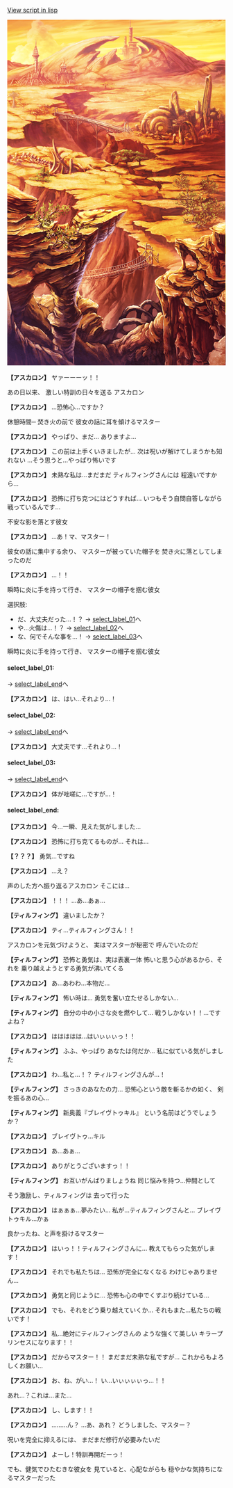 [View script in lisp](../scripts/10231104.txt)

![004_wildland_evening.png](../images/backgrounds/004_wildland_evening.png)

**【アスカロン】**
ヤァーーーッ！！

あの日以来、
激しい特訓の日々を送る
アスカロン

**【アスカロン】**
…恐怖心…ですか？

休憩時間─
焚き火の前で
彼女の話に耳を傾けるマスター

**【アスカロン】**
やっぱり、まだ…
ありますよ…

**【アスカロン】**
この前は上手くいきましたが…
次は呪いが解けてしまうかも知れない
…そう思うと…やっぱり怖いです

**【アスカロン】**
未熟な私は…まだまだ
ティルフィングさんには
程遠いですから…

**【アスカロン】**
恐怖に打ち克つにはどうすれば…
いつもそう自問自答しながら
戦っているんです…

不安な影を落とす彼女

**【アスカロン】**
…あ！マ、マスター！

彼女の話に集中する余り、
マスターが被っていた帽子を
焚き火に落としてしまったのだ

**【アスカロン】**
…！！

瞬時に炎に手を持って行き、
マスターの帽子を掴む彼女

選択肢:
- だ、大丈夫だった…！？ → [select_label_01](#select_label_01)へ
- や…火傷は…！？ → [select_label_02](#select_label_02)へ
- な、何でそんな事を…！ → [select_label_03](#select_label_03)へ

瞬時に炎に手を持って行き、
マスターの帽子を掴む彼女

#### select_label_01:
 → [select_label_end](#select_label_end)へ

**【アスカロン】**
は、はい…それより…！

#### select_label_02:
 → [select_label_end](#select_label_end)へ

**【アスカロン】**
大丈夫です…それより…！

#### select_label_03:
 → [select_label_end](#select_label_end)へ

**【アスカロン】**
体が咄嗟に…ですが…！

#### select_label_end:

**【アスカロン】**
今…一瞬、見えた気がしました…

**【アスカロン】**
恐怖に打ち克てるものが…
それは…

**【？？？】**
勇気…ですね

**【アスカロン】**
…え？

声のした方へ振り返るアスカロン
そこには…

**【アスカロン】**
！！！
…あ…あぁ…

**【ティルフィング】**
違いましたか？

**【アスカロン】**
ティ…ティルフィングさん！！

アスカロンを元気づけようと、
実はマスターが秘密で
呼んでいたのだ

**【ティルフィング】**
恐怖と勇気は、実は表裏一体
怖いと思う心があるから、それを
乗り越えようとする勇気が沸いてくる

**【アスカロン】**
あ…あわわ…本物だ…

**【ティルフィング】**
怖い時は…
勇気を奮い立たせるしかない…

**【ティルフィング】**
自分の中の小さな炎を燃やして…
戦うしかない！！…ですよね？

**【アスカロン】**
ははははは…はいぃぃぃっ！！

**【ティルフィング】**
ふふ、やっぱり
あなたは何だか…
私に似ている気がしました

**【アスカロン】**
わ…私と…！？
ティルフィングさんが…！

**【ティルフィング】**
さっきのあなたの力…
恐怖心という敵を斬るかの如く、
剣を振るあの心…

**【ティルフィング】**
新奥義『ブレイヴトゥキル』
という名前はどうでしょうか？

**【アスカロン】**
ブレイヴトゥ…キル

**【アスカロン】**
あ…あぁ…

**【アスカロン】**
ありがとうございますっ！！

**【ティルフィング】**
お互いがんばりましょうね
同じ悩みを持つ…仲間として

そう激励し、ティルフィングは
去って行った

**【アスカロン】**
はぁぁぁ…夢みたい…
私が…ティルフィングさんと…
ブレイヴトゥキル…かぁ

良かったね、と声を掛けるマスター

**【アスカロン】**
はいっ！！ティルフィングさんに…
教えてもらった気がします！

**【アスカロン】**
それでも私たちは…
恐怖が完全になくなる
わけじゃありません…

**【アスカロン】**
勇気と同じように…
恐怖も心の中でくすぶり続けている…

**【アスカロン】**
でも、それをどう乗り越えていくか…
それもまた…私たちの戦いです！

**【アスカロン】**
私…絶対にティルフィングさんの
ような強くて美しい
キラープリンセスになります！！

**【アスカロン】**
だからマスター！！
まだまだ未熟な私ですが…
これからもよろしくお願い…

**【アスカロン】**
お、ね、がい…！
い…いぃぃぃぃっ…！！

あれ…？これは…また…

**【アスカロン】**
し、します！！

**【アスカロン】**
………ん？
…あ、あれ？
どうしました、マスター？

呪いを完全に抑えるには、
まだまだ修行が必要みたいだ

**【アスカロン】**
よーし！特訓再開だーっ！

でも、健気でひたむきな彼女を
見ていると、心配ながらも
穏やかな気持ちになるマスターだった